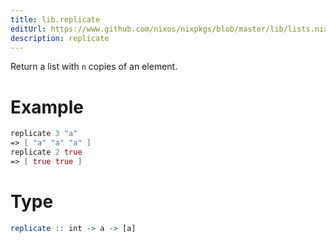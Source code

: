 ```yaml
---
title: lib.replicate
editUrl: https://www.github.com/nixos/nixpkgs/blob/master/lib/lists.nix#L531C15
description: replicate
---
```


Return a list with `n` copies of an element.

# Example

```nix
replicate 3 "a"
=> [ "a" "a" "a" ]
replicate 2 true
=> [ true true ]
```

# Type

```haskell
replicate :: int -> a -> [a]
```
